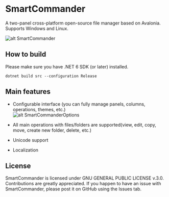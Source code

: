 # SmartCommander

A two-panel cross-platform open-source file manager based on Avalonia. Supports Windows and Linux.

![alt SmartCommander](https://github.com/anovik/SmartCommander/blob/main/img/main_windows.png)

## How to build

Please make sure you have .NET 6 SDK (or later) installed.
```
dotnet build src --configuration Release
```
## Main features

- Configurable interface (you can fully manage panels, columns, operations, themes, etc.)  
![alt SmartCommanderOptions](https://github.com/anovik/SmartCommander/blob/main/img/dark_options.png)
  
- All main operations with files/folders are supported(view, edit, copy, move, create new folder, delete, etc.)
- Unicode support
- Localization

## License

SmartCommander is licensed under GNU GENERAL PUBLIC LICENSE v.3.0. Contributions are greatly appreciated. If you happen to have an issue with SmartCommander, please post it on GitHub using the Issues tab.
